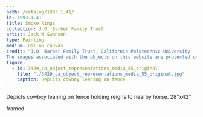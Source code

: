 ```yaml
---
path: /catalog/1993.1.41/
id: 1993.1.41
title: Smoke Rings
collection: J.O. Barber Family Trust
artist: Jack W Swanson
type: Painting
medium: Oil on canvas
credit: "J.O. Barber Family Trust, California Polytechnic University
The images associated with the objects on this website are protected under United States copyright laws. We are pleased to share these materials as an educational resource for the public for non-commercial, educational and personal use only, or for fair use as defined by law."
figure:
  - id: 3429_ca_object_representations_media_55_original
    file: "./3429_ca_object_representations_media_55_original.jpg"
    caption: Depicts cowboy leaning on fence 
---
```

Depicts cowboy leaning on fence holding reigns to nearby horse. 
28"x42"

framed.
